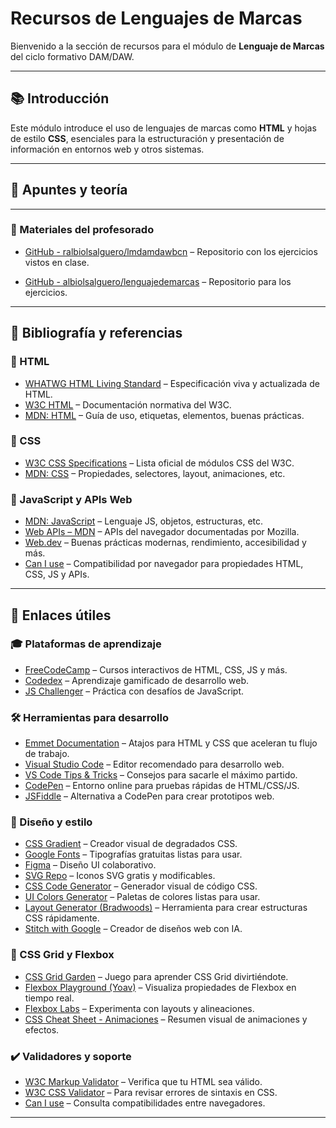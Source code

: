 # Recursos de Lenguajes de Marcas

Bienvenido a la sección de recursos para el módulo de **Lenguaje de Marcas** del ciclo formativo DAM/DAW.

---

## 📚 Introducción

Este módulo introduce el uso de lenguajes de marcas como **HTML** y hojas de estilo **CSS**, esenciales para la estructuración y presentación de información en entornos web y otros sistemas.

---

## 📝 Apuntes y teoría



---

### 🔹 Materiales del profesorado

- [GitHub - ralbiolsalguero/lmdamdawbcn](https://github.com/ralbiolsalguero/lmdamdawbcn) – Repositorio con los ejercicios vistos en clase.

- [GitHub - albiolsalguero/lenguajedemarcas](https://github.com/ralbiolsalguero/lenguajedemarcas) – Repositorio para los ejercicios.

---

## 📖 Bibliografía y referencias

### 🔹 HTML

- [WHATWG HTML Living Standard](https://html.spec.whatwg.org/multipage/) – Especificación viva y actualizada de HTML.
- [W3C HTML](https://www.w3.org/TR/html/) – Documentación normativa del W3C.
- [MDN: HTML](https://developer.mozilla.org/docs/Web/HTML) – Guía de uso, etiquetas, elementos, buenas prácticas.

### 🔹 CSS

- [W3C CSS Specifications](https://www.w3.org/Style/CSS/specs/) – Lista oficial de módulos CSS del W3C.
- [MDN: CSS](https://developer.mozilla.org/docs/Web/CSS) – Propiedades, selectores, layout, animaciones, etc.

### 🔹 JavaScript y APIs Web

- [MDN: JavaScript](https://developer.mozilla.org/docs/Web/JavaScript) – Lenguaje JS, objetos, estructuras, etc.
- [Web APIs – MDN](https://developer.mozilla.org/docs/Web/API) – APIs del navegador documentadas por Mozilla.
- [Web.dev](https://web.dev/) – Buenas prácticas modernas, rendimiento, accesibilidad y más.
- [Can I use](https://caniuse.com/) – Compatibilidad por navegador para propiedades HTML, CSS, JS y APIs.

---

## 🔗 Enlaces útiles

### 🎓 Plataformas de aprendizaje

- [FreeCodeCamp](https://www.freecodecamp.org/) – Cursos interactivos de HTML, CSS, JS y más.
- [Codedex](https://www.codedex.io/) – Aprendizaje gamificado de desarrollo web.
- [JS Challenger](https://www.jschallenger.com/) – Práctica con desafíos de JavaScript.

### 🛠️ Herramientas para desarrollo

- [Emmet Documentation](https://docs.emmet.io/) – Atajos para HTML y CSS que aceleran tu flujo de trabajo.
- [Visual Studio Code](https://code.visualstudio.com/) – Editor recomendado para desarrollo web.
- [VS Code Tips & Tricks](https://code.visualstudio.com/docs/getstarted/tips-and-tricks) – Consejos para sacarle el máximo partido.
- [CodePen](https://codepen.io/) – Entorno online para pruebas rápidas de HTML/CSS/JS.
- [JSFiddle](https://jsfiddle.net/) – Alternativa a CodePen para crear prototipos web.

### 🎨 Diseño y estilo

- [CSS Gradient](https://cssgradient.io/) – Creador visual de degradados CSS.
- [Google Fonts](https://fonts.google.com/) – Tipografías gratuitas listas para usar.
- [Figma](https://figma.com/) – Diseño UI colaborativo.
- [SVG Repo](https://www.svgrepo.com/) – Iconos SVG gratis y modificables.
- [CSS Code Generator](https://html-css-js.com/css/generator/) – Generador visual de código CSS.
- [UI Colors Generator](https://uicolors.app/generate/eb7100) – Paletas de colores listas para usar.
- [Layout Generator (Bradwoods)](https://layout.bradwoods.io/) – Herramienta para crear estructuras CSS rápidamente.
- [Stitch with Google](https://stitch.withgoogle.com/) – Creador de diseños web con IA.

### 📐 CSS Grid y Flexbox

- [CSS Grid Garden](https://cssgridgarden.com/#es) – Juego para aprender CSS Grid divirtiéndote.
- [Flexbox Playground (Yoav)](https://yoavsbg.github.io/css-flexbox-playground/) – Visualiza propiedades de Flexbox en tiempo real.
- [Flexbox Labs](https://flexboxlabs.netlify.app/) – Experimenta con layouts y alineaciones.
- [CSS Cheat Sheet - Animaciones](https://acchou.github.io/html-css-cheat-sheet/animation.html) – Resumen visual de animaciones y efectos.

### ✔️ Validadores y soporte

- [W3C Markup Validator](https://validator.w3.org/) – Verifica que tu HTML sea válido.
- [W3C CSS Validator](https://jigsaw.w3.org/css-validator/) – Para revisar errores de sintaxis en CSS.
- [Can I use](https://caniuse.com/) – Consulta compatibilidades entre navegadores.

---
